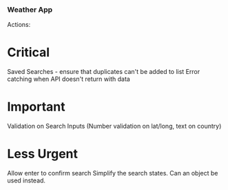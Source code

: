 ### Weather App

Actions:

# Critical

Saved Searches - ensure that duplicates can't be added to list
Error catching when API doesn't return with data

# Important

Validation on Search Inputs (Number validation on lat/long, text on country)

# Less Urgent

Allow enter to confirm search
Simplify the search states. Can an object be used instead.
